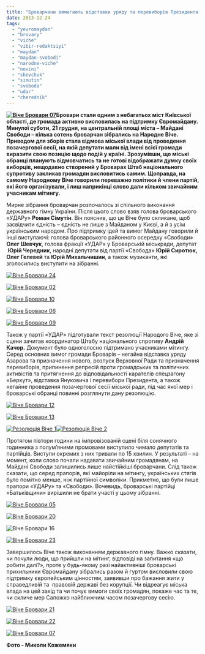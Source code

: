 ```yaml
---
title: "Броварчани вимагають відставки уряду та перевиборів Президента і парламенту"
date: 2013-12-24
tags: 
  - "yevromaydan"
  - "brovary"
  - "viche"
  - "vibir-redaktsiyi"
  - "maydan"
  - "maydan-svobodi"
  - "narodne-viche"
  - "novini"
  - "shevchuk"
  - "simutin"
  - "svoboda"
  - "udar"
  - "cherednik"
---
```


**[![Віче Бровари 07](https://mpz.brovary.org/wp-content/uploads/2013/12/Viche-Brovari-07.jpg)](https://mpz.brovary.org/wp-content/uploads/2013/12/Viche-Brovari-07.jpg)Бровари стали одним з небагатьох міст Київської області, де громада активно висловилась на підтримку Євромайдану. Минулої суботи, 21 грудня, на центральній площі міста – Майдані Свободи – кілька сотень броварчан зібрались на Народне Віче. Приводом для зборів стала відмова міської влади від проведення позачергової сесії, на якій депутати мали від імені всієї громади виразити свою позицію щодо подій у країні. Зрозумівши, що міські обранці планують відмовчатись та не готові відображати думку своїх виборців, нещодавно створений у Броварах Штаб національного супротиву закликав громадян висловитись самим. Щоправда, на самому Народному Віче говорили переважно політики й члени партій, які його організували, і лиш наприкінці слово дали кільком звичайним учасникам мітингу.**

Мирне зібрання броварчан розпочалось зі спільного виконання державного гімну України. Після цього слово взяв голова броварського «УДАРу» **Роман Сімутін**. Він пояснив, що це Віче було скликане, щоб засвідчити єдність – єдність не лише з Майданом у Києві, а й з усім українським народом. Про підтримку ідей та вимог Майдану говорили й інші виступаючі: голова броварського районного осередку «Свободи» **Олег Шевчук**, голова фракції «УДАР» у Броварській міськради, депутат  **Юрій Чередник**, народні депутати від партії «Свобода» **Юрій Сиротюк, Олег Гелевей** та **Юрій Михальчишин**, а також музиканти, які зголосились виступити на зібранні.

[![Віче Бровари 24](https://mpz.brovary.org/wp-content/uploads/2013/12/Viche-Brovari-24.jpg)](https://mpz.brovary.org/wp-content/uploads/2013/12/Viche-Brovari-24.jpg)

[![Віче Бровари 02](https://mpz.brovary.org/wp-content/uploads/2013/12/Viche-Brovari-02.jpg)](https://mpz.brovary.org/wp-content/uploads/2013/12/Viche-Brovari-02.jpg)

[![Віче Бровари 10](https://mpz.brovary.org/wp-content/uploads/2013/12/Viche-Brovari-10.jpg)](https://mpz.brovary.org/wp-content/uploads/2013/12/Viche-Brovari-10.jpg)

[![Віче Бровари 06](https://mpz.brovary.org/wp-content/uploads/2013/12/Viche-Brovari-06.jpg)](https://mpz.brovary.org/wp-content/uploads/2013/12/Viche-Brovari-06.jpg)

[![Віче Бровари 09](https://mpz.brovary.org/wp-content/uploads/2013/12/Viche-Brovari-09.jpg)](https://mpz.brovary.org/wp-content/uploads/2013/12/Viche-Brovari-09.jpg)

Також у партії «УДАР» підготували текст резолюції Народого Віче, яке зі сцени зачитав координатор Штабу національного спротиву **Андрій Качор.** Документ було одноголосно підтримано учасниками мітингу. Серед основних вимог громади Броварів – негайна відставка уряду Азарова та призначення нового, розпуск Верховної Ради та призначення перевиборів, припинення репресій проти громадських та політичних активістів та притягнення до відповідальності карателів спецзагону «Беркут», відставка Януковича і перевибори Президента, а також негайне проведення позачергової сесії міської ради, під час якої мер і броварські обранці повинні розглянути дану резолюцію.

[![Віче Бровари 12](https://mpz.brovary.org/wp-content/uploads/2013/12/Viche-Brovari-12.jpg)](https://mpz.brovary.org/wp-content/uploads/2013/12/Viche-Brovari-12.jpg)

[![Віче Бровари 13](https://mpz.brovary.org/wp-content/uploads/2013/12/Viche-Brovari-13.jpg)](https://mpz.brovary.org/wp-content/uploads/2013/12/Viche-Brovari-13.jpg)

[![Резолюція Віче 1](https://mpz.brovary.org/wp-content/uploads/2013/12/Rezolyutsiya-Viche-1.jpg)](https://mpz.brovary.org/wp-content/uploads/2013/12/Rezolyutsiya-Viche-1.jpg)[![Резолюція Віче 2](https://mpz.brovary.org/wp-content/uploads/2013/12/Rezolyutsiya-Viche-2.jpg)](https://mpz.brovary.org/wp-content/uploads/2013/12/Rezolyutsiya-Viche-2.jpg)

Протягом півтори години на імпровізованій сцені біля сонячного годинника з полум’яними промовами виступило чимало депутатів та партійців. Виступи окремих з них тривали по 15 хвилин. У результаті – на момент, коли слово почали надавати звичайним громадянам, на Майдані Свободи залишились лише найстійкіші броварчани. Слід також сказати, що серед прапорів, які майоріли на мітингу, українських стягів було помітно менше, ніж партійної символіки. Прикметно, що були лише прапори «УДАРу» та «Свободи». Вочевидь, броварські партійці «Батьківщини» вирішили не брати участі у цьому зібранні.

[![Віче Бровари 05](https://mpz.brovary.org/wp-content/uploads/2013/12/Viche-Brovari-05.jpg)](https://mpz.brovary.org/wp-content/uploads/2013/12/Viche-Brovari-05.jpg)

[![Віче Бровари 20](https://mpz.brovary.org/wp-content/uploads/2013/12/Viche-Brovari-20.jpg)](https://mpz.brovary.org/wp-content/uploads/2013/12/Viche-Brovari-20.jpg)

![Віче Бровари 16](https://mpz.brovary.org/wp-content/uploads/2013/12/Viche-Brovari-16.jpg)

[![Віче Бровари 23](https://mpz.brovary.org/wp-content/uploads/2013/12/Viche-Brovari-23.jpg)](https://mpz.brovary.org/wp-content/uploads/2013/12/Viche-Brovari-23.jpg)

Завершилось Віче також виконанням державного гімну. Важко сказати, чи почули люди, що прийшли на мітинг, відповіді на запитання «що робити далі?», проте у будь-якому разі найактивніші броварські прихильники Євромайдану зібрались разом й гуртом висловили свою підтримку європейським цінностям, заявивши про бажання жити у справедливій та  правовій державі без корупції. Чи відреагує міська влада на цей захід та чи почує вимоги своїх громадян, покаже час та те, чи скличе мер Сапожко найближчим часом позачергову сесію.

[![Віче Бровари 21](https://mpz.brovary.org/wp-content/uploads/2013/12/Viche-Brovari-21.jpg)](https://mpz.brovary.org/wp-content/uploads/2013/12/Viche-Brovari-21.jpg)

[![Віче Бровари 22](https://mpz.brovary.org/wp-content/uploads/2013/12/Viche-Brovari-22.jpg)](https://mpz.brovary.org/wp-content/uploads/2013/12/Viche-Brovari-22.jpg)

[![Віче Бровари 07](https://mpz.brovary.org/wp-content/uploads/2013/12/Viche-Brovari-07.jpg)](https://mpz.brovary.org/wp-content/uploads/2013/12/Viche-Brovari-07.jpg)

**Фото - Миколи Кожемяки**
